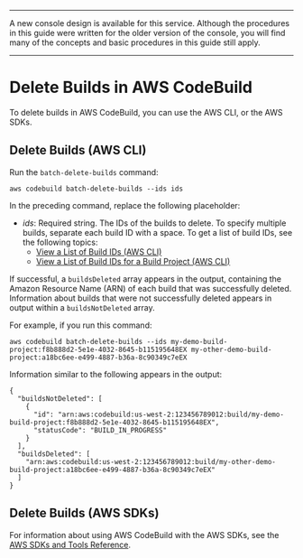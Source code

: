 --------

A new console design is available for this service\. Although the procedures in this guide were written for the older version of the console, you will find many of the concepts and basic procedures in this guide still apply\.

--------

# Delete Builds in AWS CodeBuild<a name="delete-builds"></a>

To delete builds in AWS CodeBuild, you can use the AWS CLI, or the AWS SDKs\.

## Delete Builds \(AWS CLI\)<a name="delete-builds-cli"></a>

Run the `batch-delete-builds` command:

```
aws codebuild batch-delete-builds --ids ids
```

In the preceding command, replace the following placeholder:
+ *ids*: Required string\. The IDs of the builds to delete\. To specify multiple builds, separate each build ID with a space\. To get a list of build IDs, see the following topics:
  + [View a List of Build IDs \(AWS CLI\)](view-build-list.md#view-build-list-cli)
  + [View a List of Build IDs for a Build Project \(AWS CLI\)](view-builds-for-project.md#view-builds-for-project-cli)

If successful, a `buildsDeleted` array appears in the output, containing the Amazon Resource Name \(ARN\) of each build that was successfully deleted\. Information about builds that were not successfully deleted appears in output within a `buildsNotDeleted` array\.

For example, if you run this command:

```
aws codebuild batch-delete-builds --ids my-demo-build-project:f8b888d2-5e1e-4032-8645-b115195648EX my-other-demo-build-project:a18bc6ee-e499-4887-b36a-8c90349c7eEX
```

Information similar to the following appears in the output:

```
{
  "buildsNotDeleted": [
    {
      "id": "arn:aws:codebuild:us-west-2:123456789012:build/my-demo-build-project:f8b888d2-5e1e-4032-8645-b115195648EX", 
      "statusCode": "BUILD_IN_PROGRESS"
    }
  ], 
  "buildsDeleted": [
    "arn:aws:codebuild:us-west-2:123456789012:build/my-other-demo-build-project:a18bc6ee-e499-4887-b36a-8c90349c7eEX"
  ]
}
```

## Delete Builds \(AWS SDKs\)<a name="delete-builds-sdks"></a>

For information about using AWS CodeBuild with the AWS SDKs, see the [AWS SDKs and Tools Reference](sdk-ref.md)\.